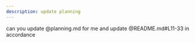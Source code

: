 ```yaml
---
description: update planning
---
```


can you update @planning.md for me and update @README.md#L11-33 in accordance